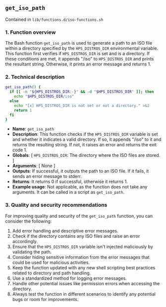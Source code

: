## `get_iso_path`

Contained in `lib/functions.d/iso-functions.sh`

### 1. Function overview

The Bash function `get_iso_path` is used to generate a path to an ISO file within a directory specified by the `HPS_DISTROS_DIR` environmental variable. This function first verifies if `HPS_DISTROS_DIR` is set and is a directory. If these conditions are met, it appends "/iso" to `HPS_DISTROS_DIR` and prints the resultant string. Otherwise, it prints an error message and returns 1.

### 2. Technical description

```bash
get_iso_path() {
  if [[ -n "${HPS_DISTROS_DIR:-}" && -d "$HPS_DISTROS_DIR" ]]; then
    echo "$HPS_DISTROS_DIR/iso"
  else
    echo "[x] HPS_DISTROS_DIR is not set or not a directory." >&2
    return 1
  fi
}
```

- **Name**: `get_iso_path`
- **Description**: This function checks if the `HPS_DISTROS_DIR` variable is set and whether it indicates a valid directory. If so, it appends "/iso" to it and returns the resulting string. If not, it raises an error and returns the exit code 1.
- **Globals**: [ `HPS_DISTROS_DIR`: The directory where the ISO files are stored. ]
- **Arguments**: [ None ]
- **Outputs**: If successful, it outputs the path to an ISO file. If it fails, it sends an error message to stderr.
- **Returns**: It returns 0 if successful, otherwise it returns 1.
- **Example usage**: Not applicable, as the function does not take any arguments. It can be called in a script as `get_iso_path`.

### 3. Quality and security recommendations

For improving quality and security of the `get_iso_path` function, you can consider the following:

1. Add error handling and descriptive error messages.
2. Check if the directory contains any ISO files and raise an error accordingly.
3. Ensure that the `HPS_DISTROS_DIR` variable isn't injected maliciously by validating the path.
4. Consider hiding sensitive information from the error messages that could be used for malicious activities.
5. Keep the function updated with any new shell scripting best practices related to directory and path handling.
6. Use a standardized method for logging error messages.
7. Handle other potential issues like permission errors when accessing the directory.
8. Always test the function in different scenarios to identify any potential bugs or room for improvements.

